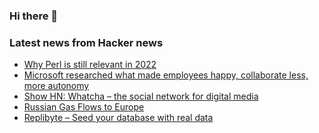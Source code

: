 ### Hi there 👋

<!--
**arashid-sh/arashid-sh** is a ✨ _special_ ✨ repository because its `README.md` (this file) appears on your GitHub profile.

Here are some ideas to get you started:

- 🔭 I’m currently working on ...
- 🌱 I’m currently learning ...
- 👯 I’m looking to collaborate on ...
- 🤔 I’m looking for help with ...
- 💬 Ask me about ...
- 📫 How to reach me: ...
- 😄 Pronouns: ...
- ⚡ Fun fact: ...
-->

### Latest news from Hacker news
<!-- BLOG-POST-LIST:START -->
- [Why Perl is still relevant in 2022](https://stackoverflow.blog/2022/07/06/why-perl-is-still-relevant-in-2022/)
- [Microsoft researched what made employees happy, collaborate less, more autonomy](https://www.zdnet.com/article/microsoft-researched-what-made-employees-truly-happy-one-result-was-startling/)
- [Show HN: Whatcha – the social network for digital media](https://apps.apple.com/us/app/whatcha-io/id1603483624)
- [Russian Gas Flows to Europe](https://berthub.eu/gazmon/)
- [Replibyte – Seed your database with real data](https://github.com/Qovery/Replibyte)
<!-- BLOG-POST-LIST:END -->
